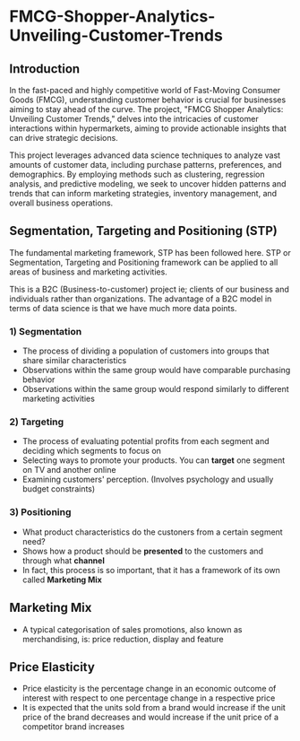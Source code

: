 # FMCG-Shopper-Analytics-Unveiling-Customer-Trends

## Introduction
In the fast-paced and highly competitive world of Fast-Moving Consumer Goods (FMCG), understanding customer behavior is crucial for businesses aiming to stay ahead of the curve. The project, "FMCG Shopper Analytics: Unveiling Customer Trends," delves into the intricacies of customer interactions within hypermarkets, aiming to provide actionable insights that can drive strategic decisions.

This project leverages advanced data science techniques to analyze vast amounts of customer data, including purchase patterns, preferences, and demographics. By employing methods such as clustering, regression analysis, and predictive modeling, we seek to uncover hidden patterns and trends that can inform marketing strategies, inventory management, and overall business operations.

## Segmentation, Targeting and Positioning (STP)
The fundamental marketing framework, STP has been followed here. STP or Segmentation, Targeting and Positioning framework can be applied to all areas of business and marketing activities.

This is a B2C (Business-to-customer) project ie; clients of our business and individuals rather than organizations. The advantage of a B2C model in terms of data science is that we have much more data points.

### 1) Segmentation
* The process of dividing a population of customers into groups that share similar characteristics
* Observations within the same group would have comparable purchasing behavior
* Observations within the same group would respond similarly to different marketing activities
### 2) Targeting
* The process of evaluating potential profits from each segment and deciding which segments to focus on
* Selecting ways to promote your products. You can **target** one segment on TV and another online
* Examining customers' perception. (Involves psychology and usually budget constraints)
### 3) Positioning
* What product characteristics do the custoners from a certain segment need?
* Shows how a product should be **presented** to the customers and through what **channel**
* In fact, this process is so important, that it has a framework of its own called **Marketing Mix**

## Marketing Mix
* A typical categorisation of sales promotions, also known as merchandising, is: price reduction, display and feature

## Price Elasticity
* Price elasticity is the percentage change in an economic outcome of interest with respect to one percentage change in a respective price
* It is expected that the units sold from a brand would increase if the unit price of the brand decreases and would increase if the unit price of a competitor brand increases
